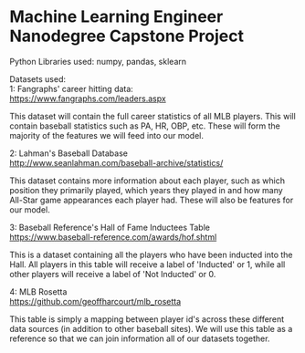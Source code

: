 # Machine Learning Engineer Nanodegree Capstone Project
  
  
Python Libraries used: numpy, pandas, sklearn  
  
Datasets used:  
1: Fangraphs' career hitting data:  
https://www.fangraphs.com/leaders.aspx

This dataset will contain the full career statistics of all MLB players. This will contain baseball statistics such as PA, HR, OBP, etc. These will form the majority of the features we will feed into our model.

2: Lahman's Baseball Database  
http://www.seanlahman.com/baseball-archive/statistics/

This dataset contains more information about each player, such as which position they primarily played, which years they played in and how many All-Star game appearances each player had. These will also be features for our model.

3: Baseball Reference's Hall of Fame Inductees Table  
https://www.baseball-reference.com/awards/hof.shtml

This is a dataset containing all the players who have been inducted into the Hall. All players in this table will receive a label of 'Inducted' or 1, while all other players will receive a label of 'Not Inducted' or 0.

4: MLB Rosetta  
https://github.com/geoffharcourt/mlb_rosetta

This table is simply a mapping between player id's across these different data sources (in addition to other baseball sites). We will use this table as a reference so that we can join information all of our datasets together.
